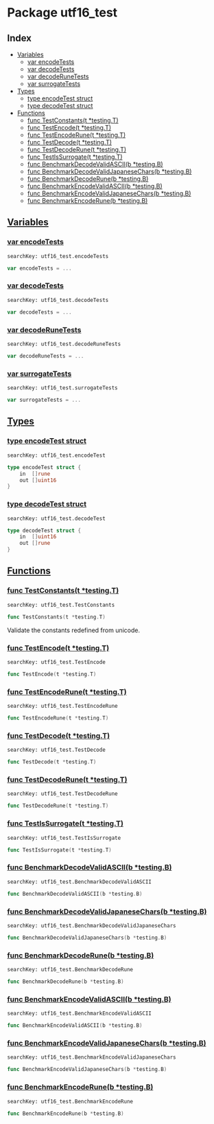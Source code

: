 # Package utf16_test

## Index

* [Variables](#var)
    * [var encodeTests](#encodeTests)
    * [var decodeTests](#decodeTests)
    * [var decodeRuneTests](#decodeRuneTests)
    * [var surrogateTests](#surrogateTests)
* [Types](#type)
    * [type encodeTest struct](#encodeTest)
    * [type decodeTest struct](#decodeTest)
* [Functions](#func)
    * [func TestConstants(t *testing.T)](#TestConstants)
    * [func TestEncode(t *testing.T)](#TestEncode)
    * [func TestEncodeRune(t *testing.T)](#TestEncodeRune)
    * [func TestDecode(t *testing.T)](#TestDecode)
    * [func TestDecodeRune(t *testing.T)](#TestDecodeRune)
    * [func TestIsSurrogate(t *testing.T)](#TestIsSurrogate)
    * [func BenchmarkDecodeValidASCII(b *testing.B)](#BenchmarkDecodeValidASCII)
    * [func BenchmarkDecodeValidJapaneseChars(b *testing.B)](#BenchmarkDecodeValidJapaneseChars)
    * [func BenchmarkDecodeRune(b *testing.B)](#BenchmarkDecodeRune)
    * [func BenchmarkEncodeValidASCII(b *testing.B)](#BenchmarkEncodeValidASCII)
    * [func BenchmarkEncodeValidJapaneseChars(b *testing.B)](#BenchmarkEncodeValidJapaneseChars)
    * [func BenchmarkEncodeRune(b *testing.B)](#BenchmarkEncodeRune)


## <a id="var" href="#var">Variables</a>

### <a id="encodeTests" href="#encodeTests">var encodeTests</a>

```
searchKey: utf16_test.encodeTests
```

```Go
var encodeTests = ...
```

### <a id="decodeTests" href="#decodeTests">var decodeTests</a>

```
searchKey: utf16_test.decodeTests
```

```Go
var decodeTests = ...
```

### <a id="decodeRuneTests" href="#decodeRuneTests">var decodeRuneTests</a>

```
searchKey: utf16_test.decodeRuneTests
```

```Go
var decodeRuneTests = ...
```

### <a id="surrogateTests" href="#surrogateTests">var surrogateTests</a>

```
searchKey: utf16_test.surrogateTests
```

```Go
var surrogateTests = ...
```

## <a id="type" href="#type">Types</a>

### <a id="encodeTest" href="#encodeTest">type encodeTest struct</a>

```
searchKey: utf16_test.encodeTest
```

```Go
type encodeTest struct {
	in  []rune
	out []uint16
}
```

### <a id="decodeTest" href="#decodeTest">type decodeTest struct</a>

```
searchKey: utf16_test.decodeTest
```

```Go
type decodeTest struct {
	in  []uint16
	out []rune
}
```

## <a id="func" href="#func">Functions</a>

### <a id="TestConstants" href="#TestConstants">func TestConstants(t *testing.T)</a>

```
searchKey: utf16_test.TestConstants
```

```Go
func TestConstants(t *testing.T)
```

Validate the constants redefined from unicode. 

### <a id="TestEncode" href="#TestEncode">func TestEncode(t *testing.T)</a>

```
searchKey: utf16_test.TestEncode
```

```Go
func TestEncode(t *testing.T)
```

### <a id="TestEncodeRune" href="#TestEncodeRune">func TestEncodeRune(t *testing.T)</a>

```
searchKey: utf16_test.TestEncodeRune
```

```Go
func TestEncodeRune(t *testing.T)
```

### <a id="TestDecode" href="#TestDecode">func TestDecode(t *testing.T)</a>

```
searchKey: utf16_test.TestDecode
```

```Go
func TestDecode(t *testing.T)
```

### <a id="TestDecodeRune" href="#TestDecodeRune">func TestDecodeRune(t *testing.T)</a>

```
searchKey: utf16_test.TestDecodeRune
```

```Go
func TestDecodeRune(t *testing.T)
```

### <a id="TestIsSurrogate" href="#TestIsSurrogate">func TestIsSurrogate(t *testing.T)</a>

```
searchKey: utf16_test.TestIsSurrogate
```

```Go
func TestIsSurrogate(t *testing.T)
```

### <a id="BenchmarkDecodeValidASCII" href="#BenchmarkDecodeValidASCII">func BenchmarkDecodeValidASCII(b *testing.B)</a>

```
searchKey: utf16_test.BenchmarkDecodeValidASCII
```

```Go
func BenchmarkDecodeValidASCII(b *testing.B)
```

### <a id="BenchmarkDecodeValidJapaneseChars" href="#BenchmarkDecodeValidJapaneseChars">func BenchmarkDecodeValidJapaneseChars(b *testing.B)</a>

```
searchKey: utf16_test.BenchmarkDecodeValidJapaneseChars
```

```Go
func BenchmarkDecodeValidJapaneseChars(b *testing.B)
```

### <a id="BenchmarkDecodeRune" href="#BenchmarkDecodeRune">func BenchmarkDecodeRune(b *testing.B)</a>

```
searchKey: utf16_test.BenchmarkDecodeRune
```

```Go
func BenchmarkDecodeRune(b *testing.B)
```

### <a id="BenchmarkEncodeValidASCII" href="#BenchmarkEncodeValidASCII">func BenchmarkEncodeValidASCII(b *testing.B)</a>

```
searchKey: utf16_test.BenchmarkEncodeValidASCII
```

```Go
func BenchmarkEncodeValidASCII(b *testing.B)
```

### <a id="BenchmarkEncodeValidJapaneseChars" href="#BenchmarkEncodeValidJapaneseChars">func BenchmarkEncodeValidJapaneseChars(b *testing.B)</a>

```
searchKey: utf16_test.BenchmarkEncodeValidJapaneseChars
```

```Go
func BenchmarkEncodeValidJapaneseChars(b *testing.B)
```

### <a id="BenchmarkEncodeRune" href="#BenchmarkEncodeRune">func BenchmarkEncodeRune(b *testing.B)</a>

```
searchKey: utf16_test.BenchmarkEncodeRune
```

```Go
func BenchmarkEncodeRune(b *testing.B)
```

